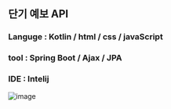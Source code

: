## 단기 예보 API

### Languge : Kotlin / html / css / javaScript 
### tool : Spring Boot / Ajax / JPA 
### IDE : Intelij

![image](https://github.com/9817kg/weather/assets/137484097/623a3884-5f17-4dc2-81df-7fd07e3dbb73)

